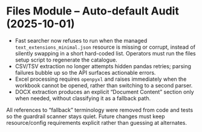 # Files Module – Auto-default Audit (2025-10-01)

- Fast searcher now refuses to run when the managed `text_extensions_minimal.json` resource is missing or corrupt, instead of silently swapping in a short hard-coded list. Operators must run the files setup script to regenerate the catalogue.
- CSV/TSV extraction no longer attempts hidden pandas retries; parsing failures bubble up so the API surfaces actionable errors.
- Excel processing requires `openpyxl` and raises immediately when the workbook cannot be opened, rather than switching to a second parser.
- DOCX extraction produces an explicit “Document Content” section only when needed, without classifying it as a fallback path.

All references to “fallback” terminology were removed from code and tests so the guardrail scanner stays quiet. Future changes must keep resource/config requirements explicit rather than guessing at alternates.

